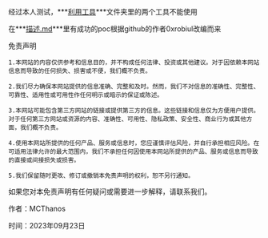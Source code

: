 经过本人测试，***<u>利用工具</u>***文件夹里的两个工具不能使用

在***<u>描述.md</u>***里有成功的poc根据github的作者0xrobiul改编而来

免责声明

    1.本网站的内容仅供参考和信息目的，并不构成任何法律、投资或其他建议。对于因依赖本网站信息而导致的任何损失、损害或不便，我们概不负责。
    
    2.我们尽力确保本网站提供的信息准确、完整和及时。然而，我们不对信息的准确性、完整性、可靠性、适用性或可用性作任何明示或暗示的保证或陈述。
    
    3.本网站可能包含第三方网站的链接或提供第三方的信息。这些链接和信息仅为方便用户提供。对于任何第三方网站或资源的内容、准确性、可用性、隐私政策、安全性、商业行为或其他方面，我们概不负责。
    
    4.使用本网站所提供的任何产品、服务或信息时，您应谨慎评估风险，并自行承担相应风险。在可适用法律允许的最大范围内，我们不承担任何因使用本网站所提供的产品、服务或信息而导致的直接或间接损失或损害。
    
    5.我们保留随时更改、修订或撤销本免责声明的权利，恕不另行通知。

如果您对本免责声明有任何疑问或需要进一步解释，请联系我们。


作者：MCThanos  

时间：2023年09月23日